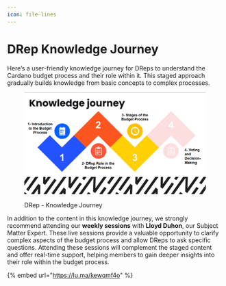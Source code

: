 ```yaml
---
icon: file-lines
---
```


# DRep Knowledge Journey

Here’s a user-friendly knowledge journey for DReps to understand the Cardano budget process and their role within it. This staged approach gradually builds knowledge from basic concepts to complex processes.

<figure><img src="../../.gitbook/assets/Screenshot 2024-11-04 105406.png" alt=""><figcaption><p>DRep - Knowledge Journey</p></figcaption></figure>

In addition to the content in this knowledge journey, we strongly recommend attending our **weekly sessions** with **Lloyd Duhon**, our Subject Matter Expert. These live sessions provide a valuable opportunity to clarify complex aspects of the budget process and allow DReps to ask specific questions. Attending these sessions will complement the staged content and offer real-time support, helping members to gain deeper insights into their role within the budget process.

{% embed url="https://lu.ma/kewqmf4o" %}
